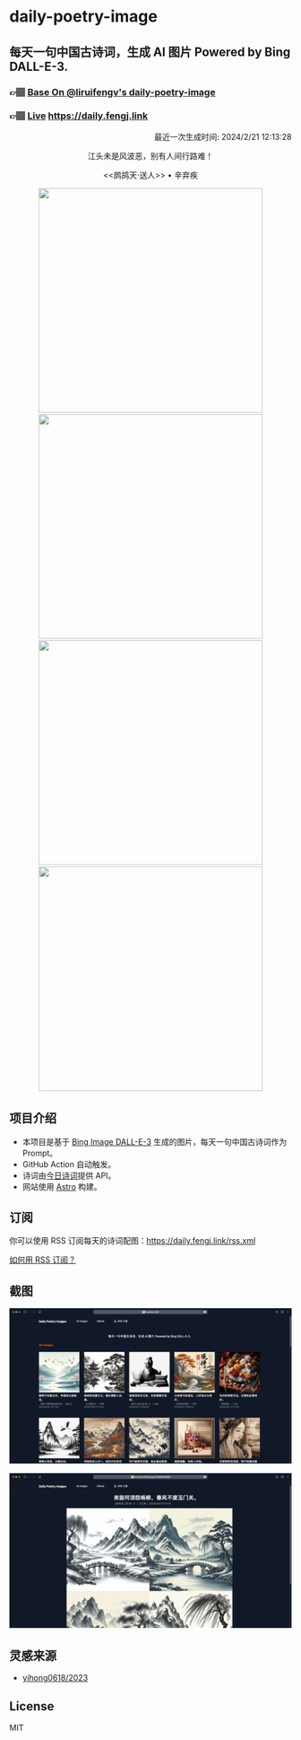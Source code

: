 
# daily-poetry-image

## 每天一句中国古诗词，生成 AI 图片 Powered by Bing DALL-E-3.

### 👉🏽 [Base On @liruifengv's daily-poetry-image](https://github.com/liruifengv/daily-poetry-image)

### 👉🏽 [Live](https://daily.fengj.link) https://daily.fengj.link

<p align="right">
  最近一次生成时间: 2024/2/21 12:13:28
</p>
<p align="center">
江头未是风波恶，别有人间行路难！
</p>
<p align="center">
<<鹧鸪天·送人>> • 辛弃疾
</p>
<p align="center">
<img src="https://tse3.mm.bing.net/th/id/OIG2.D8u6dtZ.1zivr6qCBS5l" height="400" width="400" />
<img src="https://tse3.mm.bing.net/th/id/OIG2.VSrCXqzuYmCv4gm_GRoe" height="400" width="400" />
<img src="https://tse2.mm.bing.net/th/id/OIG2.O4dJBTMK1rDib8LKRWOV" height="400" width="400" />
<img src="https://tse1.mm.bing.net/th/id/OIG2.ui9LCx1DhRPz3q5lRxad" height="400" width="400" />
</p>

## 项目介绍

-   本项目是基于 [Bing Image DALL-E-3](https://www.bing.com/images/create) 生成的图片，每天一句中国古诗词作为 Prompt。
-   GitHub Action 自动触发。
-   诗词由[今日诗词](https://www.jinrishici.com/)提供 API。
-   网站使用 [Astro](https://astro.build) 构建。

## 订阅

你可以使用 RSS 订阅每天的诗词配图：https://daily.fengj.link/rss.xml

[如何用 RSS 订阅？](https://zhuanlan.zhihu.com/p/55026716)

## 截图

![图片列表](./screenshots/Snipaste_2023-12-28_21-00-26.png)

![图片详情](./screenshots/Snipaste_2023-12-28_21-00-53.png)

## 灵感来源

-   [yihong0618/2023](https://github.com/yihong0618/2023)

## License

MIT
